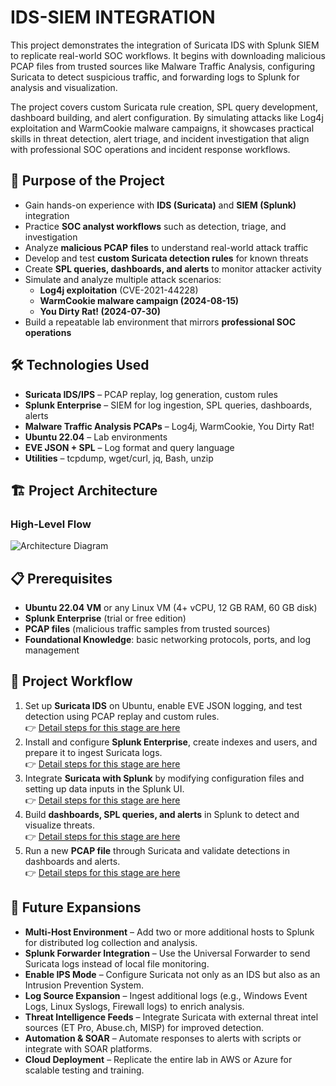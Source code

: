 # IDS-SIEM INTEGRATION
This project demonstrates the integration of Suricata IDS with Splunk SIEM to replicate real-world SOC workflows. It begins with downloading malicious PCAP files from trusted sources like Malware Traffic Analysis, configuring Suricata to detect suspicious traffic, and forwarding logs to Splunk for analysis and visualization.

The project covers custom Suricata rule creation, SPL query development, dashboard building, and alert configuration. By simulating attacks like Log4j exploitation and WarmCookie malware campaigns, it showcases practical skills in threat detection, alert triage, and incident investigation that align with professional SOC operations and incident response workflows.

## 🎯 Purpose of the Project  

- Gain hands-on experience with **IDS (Suricata)** and **SIEM (Splunk)** integration  
- Practice **SOC analyst workflows** such as detection, triage, and investigation  
- Analyze **malicious PCAP files** to understand real-world attack traffic  
- Develop and test **custom Suricata detection rules** for known threats  
- Create **SPL queries, dashboards, and alerts** to monitor attacker activity  
- Simulate and analyze multiple attack scenarios:  
  - **Log4j exploitation** (CVE-2021-44228)  
  - **WarmCookie malware campaign (2024-08-15)**  
  - **You Dirty Rat! (2024-07-30)**  
- Build a repeatable lab environment that mirrors **professional SOC operations**  
 
## 🛠️ Technologies Used  

- **Suricata IDS/IPS** – PCAP replay, log generation, custom rules  
- **Splunk Enterprise** – SIEM for log ingestion, SPL queries, dashboards, alerts  
- **Malware Traffic Analysis PCAPs** – Log4j, WarmCookie, You Dirty Rat!  
- **Ubuntu 22.04** – Lab environments  
- **EVE JSON + SPL** – Log format and query language  
- **Utilities** – tcpdump, wget/curl, jq, Bash, unzip  

## 🏗️ Project Architecture

### High-Level Flow

![Architecture Diagram](https://github.com/user-attachments/assets/d9cae879-4264-42c9-8ef6-d99771cdcaf0)

## 📋 Prerequisites  

- **Ubuntu 22.04 VM** or any Linux VM (4+ vCPU, 12 GB RAM, 60 GB disk)  
- **Splunk Enterprise** (trial or free edition)  
- **PCAP files** (malicious traffic samples from trusted sources)  
- **Foundational Knowledge**: basic networking protocols, ports, and log management  

## 🚀 Project Workflow  

1. Set up **Suricata IDS** on Ubuntu, enable EVE JSON logging, and test detection using PCAP replay and custom rules. <br>
   👉 <a href="https://github.com/punnakavyasri-cyber/ids-siem-integration/blob/main/SuricataSetup.md"> Detail steps for this stage are here</a> <br>  
3. Install and configure **Splunk Enterprise**, create indexes and users, and prepare it to ingest Suricata logs.  
   👉 <a href="https://github.com/punnakavyasri-cyber/ids-siem-integration/blob/main/SplunkSetup.md"> Detail steps for this stage are here</a>
4. Integrate **Suricata with Splunk** by modifying configuration files and setting up data inputs in the Splunk UI.  
   👉 <a href="https://github.com/punnakavyasri-cyber/ids-siem-integration/blob/main/SuricataSplunkIntegration.md"> Detail steps for this stage are here</a> 
5. Build **dashboards, SPL queries, and alerts** in Splunk to detect and visualize threats.  
   👉 <a href="https://github.com/punnakavyasri-cyber/ids-siem-integration/blob/main/SplunkGUI.md"> Detail steps for this stage are here</a>
6. Run a new **PCAP file** through Suricata and validate detections in dashboards and alerts.  
   👉 <a href="https://github.com/punnakavyasri-cyber/ids-siem-integration/blob/main/FinalOutput.md"> Detail steps for this stage are here </a>

## 🔮 Future Expansions  

- **Multi-Host Environment** – Add two or more additional hosts to Splunk for distributed log collection and analysis.  
- **Splunk Forwarder Integration** – Use the Universal Forwarder to send Suricata logs instead of local file monitoring.  
- **Enable IPS Mode** – Configure Suricata not only as an IDS but also as an Intrusion Prevention System.  
- **Log Source Expansion** – Ingest additional logs (e.g., Windows Event Logs, Linux Syslogs, Firewall logs) to enrich analysis.  
- **Threat Intelligence Feeds** – Integrate Suricata with external threat intel sources (ET Pro, Abuse.ch, MISP) for improved detection.  
- **Automation & SOAR** – Automate responses to alerts with scripts or integrate with SOAR platforms.  
- **Cloud Deployment** – Replicate the entire lab in AWS or Azure for scalable testing and training.  
